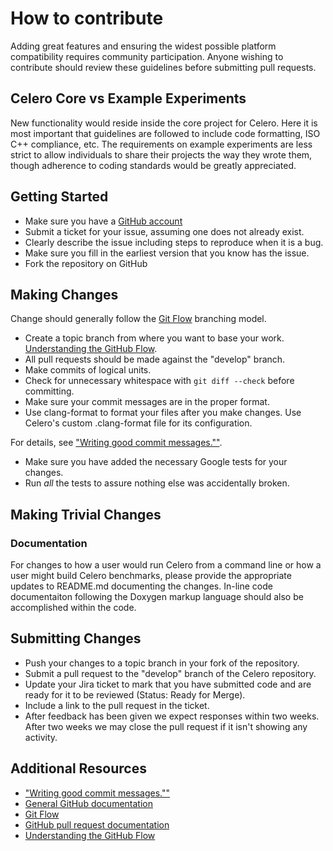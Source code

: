 # How to contribute

Adding great features and ensuring the widest possible platform compatibility requires community participation.  Anyone wishing to contribute should review these guidelines before submitting pull requests.

## Celero Core vs Example Experiments

New functionality would reside inside the core project for Celero.  Here it is most important that guidelines are followed to include code formatting, ISO C++ compliance, etc.  The requirements on example experiments are less strict to allow individuals to share their projects the way they wrote them, though adherence to coding standards would be greatly appreciated.

## Getting Started

*   Make sure you have a [GitHub account](https://github.com/signup/free)
*   Submit a ticket for your issue, assuming one does not already exist.
*   Clearly describe the issue including steps to reproduce when it is a bug.
*   Make sure you fill in the earliest version that you know has the issue.
*   Fork the repository on GitHub

## Making Changes

Change should generally follow the [Git Flow](http://nvie.com/posts/a-successful-git-branching-model/) branching model.

*   Create a topic branch from where you want to base your work. [Understanding the GitHub Flow](https://guides.github.com/introduction/flow/).
*   All pull requests should be made against the "develop" branch.
*   Make commits of logical units.
*   Check for unnecessary whitespace with `git diff --check` before committing.
*   Make sure your commit messages are in the proper format.
*   Use clang-format to format your files after you make changes.  Use Celero's custom .clang-format file for its configuration.

For details, see ["Writing good commit messages.""](https://github.com/erlang/otp/wiki/Writing-good-commit-messages).

*   Make sure you have added the necessary Google tests for your changes.
*   Run _all_ the tests to assure nothing else was accidentally broken.

## Making Trivial Changes

### Documentation

For changes to how a user would run Celero from a command line or how a user might build Celero benchmarks, please provide the appropriate updates to README.md documenting the changes.  In-line code documentaiton following the Doxygen markup language should also be accomplished within the code.

## Submitting Changes

*   Push your changes to a topic branch in your fork of the repository.
*   Submit a pull request to the "develop" branch of the Celero repository.
*   Update your Jira ticket to mark that you have submitted code and are ready for it to be reviewed (Status: Ready for Merge).
*   Include a link to the pull request in the ticket.
*   After feedback has been given we expect responses within two weeks. After two weeks we may close the pull request if it isn't showing any activity.

## Additional Resources

*   ["Writing good commit messages.""](https://github.com/erlang/otp/wiki/Writing-good-commit-messages)
*   [General GitHub documentation](http://help.github.com/)
*   [Git Flow](http://nvie.com/posts/a-successful-git-branching-model/)
*   [GitHub pull request documentation](http://help.github.com/send-pull-requests/)
*   [Understanding the GitHub Flow](https://guides.github.com/introduction/flow/)
